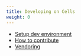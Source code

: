 ```yaml
---
title: Developing on Cells
weight: 0
---
```


* [Setup dev environment](../setup-dev-environment/)
* [How to contribute](../how-to-contribute/)
* [Vendoring](../vendoring/)

